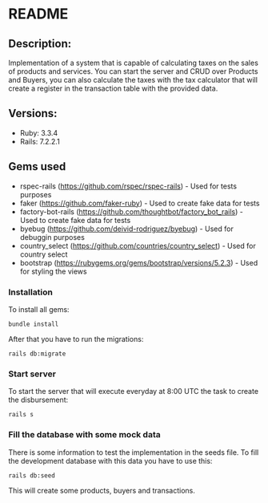 # README

## Description:

Implementation of a system that is capable of calculating taxes on the sales of products and services.
You can start the server and CRUD over Products and Buyers, you can also calculate the taxes with the tax calculator that will create a register in the transaction table with the provided data.

## Versions:

- Ruby: 3.3.4
- Rails: 7.2.2.1

## Gems used

* rspec-rails (https://github.com/rspec/rspec-rails) - Used for tests purposes
* faker (https://github.com/faker-ruby) - Used to create fake data for tests
* factory-bot-rails (https://github.com/thoughtbot/factory_bot_rails) - Used to create fake data for tests
* byebug (https://github.com/deivid-rodriguez/byebug) - Used for debuggin purposes
* country_select (https://github.com/countries/country_select) - Used for country select
* bootstrap (https://rubygems.org/gems/bootstrap/versions/5.2.3) - Used for styling the views

### Installation

To install all gems:

``` bundle install ```

After that you have to run the migrations:

``` rails db:migrate ```

### Start server

To start the server that will execute everyday at 8:00 UTC the task to create the disbursement:

``` rails s ```

### Fill the database with some mock data

There is some information to test the implementation in the seeds file. To fill the development database with this data you have to use this:

``` rails db:seed ```

This will create some products, buyers and transactions.


